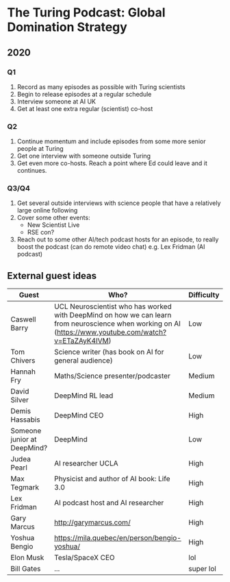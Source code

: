 # The Turing Podcast: Global Domination Strategy

## 2020

### Q1

1. Record as many episodes as possible with Turing scientists
2. Begin to release episodes at a regular schedule
3. Interview someone at AI UK
4. Get at least one extra regular (scientist) co-host

### Q2

1. Continue momentum and include episodes from some more senior people at Turing
2. Get one interview with someone outside Turing
3. Get even more co-hosts. Reach a point where Ed could leave and it continues.

### Q3/Q4

1. Get several outside interviews with science people that have a relatively large online following
2. Cover some other events:
    - New Scientist Live
    - RSE con?
3. Reach out to some other AI/tech podcast hosts for an episode, to really boost the podcast (can do remote video chat) e.g. Lex Fridman (AI podcast)


## External guest ideas

|Guest|Who?|Difficulty|
|---|---|---|
|Caswell Barry| UCL Neuroscientist who has worked with DeepMind on how we can learn from neuroscience when working on AI (https://www.youtube.com/watch?v=ETaZAyK4IVM)|Low|
|Tom Chivers|Science writer (has book on AI for general audience)|Low|
|Hannah Fry|Maths/Science presenter/podcaster|Medium|
|David Silver|DeepMind RL lead|Medium|
|Demis Hassabis|DeepMind CEO|High|
|Someone junior at DeepMind?|DeepMind|Low|
| Judea Pearl | AI researcher UCLA | High|
| Max Tegmark | Physicist and author of AI book: Life 3.0 | High |
|Lex Fridman|AI podcast host and AI researcher|High|
|Gary Marcus| http://garymarcus.com/ |High|
|Yoshua Bengio|https://mila.quebec/en/person/bengio-yoshua/ | High|
|Elon Musk|Tesla/SpaceX CEO|lol|
|Bill Gates|...|super lol|
